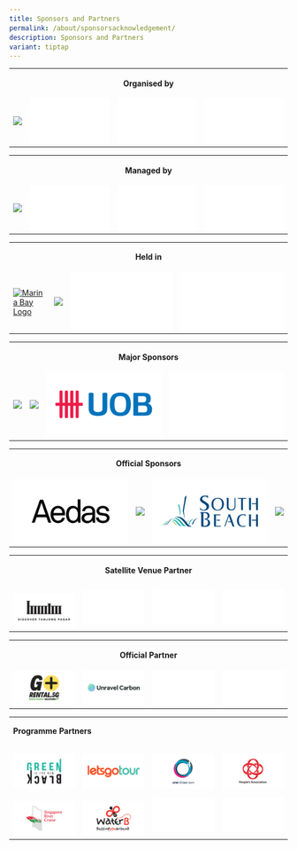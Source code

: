 ```yaml
---
title: Sponsors and Partners
permalink: /about/sponsorsacknowledgement/
description: Sponsors and Partners
variant: tiptap
---
```

<table style="minWidth: 100px">
<colgroup>
<col>
<col>
<col>
<col>
</colgroup>
<tbody>
<tr>
<th rowspan="1" colspan="4">
<p>Organised by</p>
</th>
</tr>
<tr>
<td rowspan="1" colspan="1"><a class="isomer-image-wrapper" href="https://www.ura.gov.sg/corporate"><img style="width: 100%" height="auto" width="100%" src="/images/About/Sponsor%20Acknowledgement/ura_resized%20web%20version.png"></a>
</td>
<td rowspan="1" colspan="1">
<div class="isomer-image-wrapper">
<img style="width: 100%" height="auto" width="100%" alt="" src="/images/space.png">
</div>
</td>
<td rowspan="1" colspan="1">
<div class="isomer-image-wrapper">
<img style="width: 100%" height="auto" width="100%" alt="" src="/images/space.png">
</div>
</td>
<td rowspan="1" colspan="1">
<div class="isomer-image-wrapper">
<img style="width: 100%" height="auto" width="100%" alt="" src="/images/space.png">
</div>
</td>
</tr>
</tbody>
</table>
<p></p>
<table style="minWidth: 100px">
<colgroup>
<col>
<col>
<col>
<col>
</colgroup>
<tbody>
<tr>
<th rowspan="1" colspan="4">
<p>Managed by</p>
</th>
</tr>
<tr>
<td rowspan="1" colspan="1"><a class="isomer-image-wrapper" href="https://www.pico.com/en/"><img style="width: 100%" height="auto" width="100%" src="/images/About/Sponsor%20Acknowledgement/pico_resized%20web%20version.png"></a>
</td>
<td rowspan="1" colspan="1">
<div class="isomer-image-wrapper">
<img style="width: 100%" height="auto" width="100%" alt="" src="/images/space.png">
</div>
</td>
<td rowspan="1" colspan="1">
<div class="isomer-image-wrapper">
<img style="width: 100%" height="auto" width="100%" alt="" src="/images/space.png">
</div>
</td>
<td rowspan="1" colspan="1">
<div class="isomer-image-wrapper">
<img style="width: 100%" height="auto" width="100%" alt="" src="/images/space.png">
</div>
</td>
</tr>
</tbody>
</table>
<p></p>
<table style="minWidth: 100px">
<colgroup>
<col>
<col>
<col>
<col>
</colgroup>
<tbody>
<tr>
<th rowspan="1" colspan="4">
<p>Held in</p>
</th>
</tr>
<tr>
<td rowspan="1" colspan="1"><a class="isomer-image-wrapper" href="https://www.ura.gov.sg/Corporate/Get-Involved/Shape-A-Distinctive-City/Explore-Our-City/Marina-Bay"><img style="width: 100%" height="auto" width="100%" alt="Marina Bay Logo" src="/images/About/Sponsor%20Acknowledgement/marine%20bay%20singapore_resized%20web%20version.png"></a>
</td>
<td rowspan="1" colspan="1"><a class="isomer-image-wrapper" href="https://www.visitsingapore.com/en/"><img style="width: 100%" height="auto" width="100%" src="/images/About/Sponsor%20Acknowledgement/passion%20made%20possible_resized%20web%20version.png"></a>
</td>
<td rowspan="1" colspan="1">
<div class="isomer-image-wrapper">
<img style="width: 100%" height="auto" width="100%" alt="" src="/images/space.png">
</div>
</td>
<td rowspan="1" colspan="1">
<div class="isomer-image-wrapper">
<img style="width: 100%" height="auto" width="100%" alt="" src="/images/space.png">
</div>
</td>
</tr>
</tbody>
</table>
<p></p>
<table style="minWidth: 100px">
<colgroup>
<col>
<col>
<col>
<col>
</colgroup>
<tbody>
<tr>
<th rowspan="1" colspan="4">
<p>Major Sponsors</p>
</th>
</tr>
<tr>
<td rowspan="1" colspan="1"><a class="isomer-image-wrapper" href="https://www.alibabacloud.com/en"><img style="width: 100%" height="auto" width="100%" src="/images/About/Sponsor%20Acknowledgement/alibaba%20cloud_resized%20web%20version.png"></a>
</td>
<td rowspan="1" colspan="1"><a class="isomer-image-wrapper" href="https://www.marinabaysands.com"><img style="width: 100%" height="auto" width="100%" src="/images/About/Sponsor%20Acknowledgement/mbs_resized%20web%20version.png"></a>
</td>
<td rowspan="1" colspan="1"><a class="isomer-image-wrapper" href="https://www.uobgroup.com/uobgroup/index.page"><img style="width: 100%" height="auto" width="100%" alt="UOB Logo" src="/images/2024 Sponsor's Logo /UOB_Logo.png"></a>
</td>
<td rowspan="1" colspan="1">
<div class="isomer-image-wrapper">
<img style="width: 100%" height="auto" width="100%" alt="" src="/images/space.png">
</div>
</td>
</tr>
</tbody>
</table>
<p></p>
<table style="minWidth: 100px">
<colgroup>
<col>
<col>
<col>
<col>
</colgroup>
<tbody>
<tr>
<th rowspan="1" colspan="4">
<p>Official Sponsors</p>
</th>
</tr>
<tr>
<td rowspan="1" colspan="1"><a class="isomer-image-wrapper" href="http://aedas.com/"><img style="width: 100%" height="auto" width="100%" alt="Aedas" src="/images/2024 Sponsor's Logo /Aedas_website24April.png"></a>
</td>
<td rowspan="1" colspan="1"><a class="isomer-image-wrapper" href="https://www.milleniawalk.com/"><img style="width: 100%" height="auto" width="100%" src="/images/About/Sponsor%20Acknowledgement/millenia%20walk_resized%20web%20version.png"></a>
</td>
<td rowspan="1" colspan="1"><a class="isomer-image-wrapper" href="https://southbeachavenue.com/"><img style="width: 100%" height="auto" width="100%" alt="South Beach Logo" src="/images/2024 Sponsor's Logo /South_Beach_version.png"></a>
</td>
<td rowspan="1" colspan="1"><a class="isomer-image-wrapper" href="https://www.fullertonhotels.com/"><img style="width: 100%" height="auto" width="100%" src="/images/About/Sponsor%20Acknowledgement/the%20fullerton%20heritage_resized%20web%20version.png"></a>
</td>
</tr>
</tbody>
</table>
<p></p>
<table style="minWidth: 100px">
<colgroup>
<col>
<col>
<col>
<col>
</colgroup>
<tbody>
<tr>
<th rowspan="1" colspan="4">
<p>Satellite Venue Partner</p>
</th>
</tr>
<tr>
<td rowspan="1" colspan="1">
<p></p><a class="isomer-image-wrapper" href="https://www.discovertanjongpagar.sg/"><img style="width: 100%" height="auto" width="100%" alt="" src="/images/2024 Sponsor's Logo /Discover_Tanjong_Pager.png"></a>
</td>
<td rowspan="1" colspan="1">
<div class="isomer-image-wrapper">
<img style="width: 100%" height="auto" width="100%" alt="" src="/images/space.png">
</div>
</td>
<td rowspan="1" colspan="1">
<div class="isomer-image-wrapper">
<img style="width: 100%" height="auto" width="100%" alt="" src="/images/space.png">
</div>
</td>
<td rowspan="1" colspan="1">
<div class="isomer-image-wrapper">
<img style="width: 100%" height="auto" width="100%" alt="" src="/images/space.png">
</div>
</td>
</tr>
</tbody>
</table>
<p></p>
<table style="minWidth: 100px">
<colgroup>
<col>
<col>
<col>
<col>
</colgroup>
<tbody>
<tr>
<th rowspan="1" colspan="4">
<p>Official Partner</p>
</th>
</tr>
<tr>
<td rowspan="1" colspan="1"><a class="isomer-image-wrapper" href="http://gorental.sg"><img style="width: 100%" height="auto" width="100%" alt="Go Rental Logo" src="/images/2024 Sponsor's Logo /Go_Rental_version.png"></a>
</td>
<td rowspan="1" colspan="1"><a class="isomer-image-wrapper" href="https://www.unravelcarbon.com/"><img style="width: 100%" height="auto" width="100%" alt="Unravel Carbon Logo" src="/images/2024 Sponsor's Logo /Unravel_Carbon__1_.png"></a>
</td>
<td rowspan="1" colspan="1">
<div class="isomer-image-wrapper">
<img style="width: 100%" height="auto" width="100%" alt="" src="/images/space.png">
</div>
</td>
<td rowspan="1" colspan="1">
<div class="isomer-image-wrapper">
<img style="width: 100%" height="auto" width="100%" alt="" src="/images/space.png">
</div>
</td>
</tr>
</tbody>
</table>
<table style="minWidth: 100px">
<colgroup>
<col>
<col>
<col>
<col>
</colgroup>
<tbody>
<tr>
<td rowspan="1" colspan="4">
<p><strong>Programme Partners</strong>
</p>
</td>
</tr>
<tr>
<td rowspan="1" colspan="1">
<p></p>
<div class="isomer-image-wrapper">
<img style="width: 100%" height="auto" width="100%" alt="Green Is The New Black" src="/images/2024 Sponsor's Logo /Green_is_The_New_Black.png">
</div>
</td>
<td rowspan="1" colspan="1">
<p></p>
<div class="isomer-image-wrapper">
<img style="width: 100%" height="auto" width="100%" alt="Let's Go Tour" src="/images/2024 Sponsor's Logo /Lets_go_tour.png">
</div>
</td>
<td rowspan="1" colspan="1">
<p></p>
<div class="isomer-image-wrapper">
<img style="width: 100%" height="auto" width="100%" alt="O4X" src="/images/2024 Sponsor's Logo /O2_Logo.png">
</div>
</td>
<td rowspan="1" colspan="1">
<p></p>
<div class="isomer-image-wrapper">
<img style="width: 100%" height="auto" width="100%" alt="People's Association" src="/images/2024 Sponsor's Logo /PA.png">
</div>
</td>
</tr>
<tr>
<td rowspan="1" colspan="1">
<p></p>
<div class="isomer-image-wrapper">
<img style="width: 100%" height="auto" width="100%" alt="Singapore River Cruise" src="/images/2024 Sponsor's Logo /Singapore_River_Cruise.png">
</div>
</td>
<td rowspan="1" colspan="1">
<p></p>
<div class="isomer-image-wrapper">
<img style="width: 100%" height="auto" width="100%" alt="WaterB" src="/images/2024 Sponsor's Logo /WaterB.png">
</div>
</td>
<td rowspan="1" colspan="1">
<div class="isomer-image-wrapper">
<img style="width: 100%" height="auto" width="100%" alt="" src="/images/space.png">
</div>
</td>
<td rowspan="1" colspan="1">
<div class="isomer-image-wrapper">
<img style="width: 100%" height="auto" width="100%" alt="" src="/images/space.png">
</div>
</td>
</tr>
</tbody>
</table>
<p></p>
